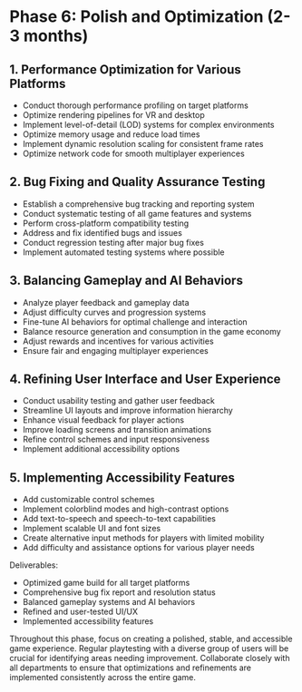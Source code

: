 # Phase 6: Polish and Optimization (2-3 months)

## 1. Performance Optimization for Various Platforms
- Conduct thorough performance profiling on target platforms
- Optimize rendering pipelines for VR and desktop
- Implement level-of-detail (LOD) systems for complex environments
- Optimize memory usage and reduce load times
- Implement dynamic resolution scaling for consistent frame rates
- Optimize network code for smooth multiplayer experiences

## 2. Bug Fixing and Quality Assurance Testing
- Establish a comprehensive bug tracking and reporting system
- Conduct systematic testing of all game features and systems
- Perform cross-platform compatibility testing
- Address and fix identified bugs and issues
- Conduct regression testing after major bug fixes
- Implement automated testing systems where possible

## 3. Balancing Gameplay and AI Behaviors
- Analyze player feedback and gameplay data
- Adjust difficulty curves and progression systems
- Fine-tune AI behaviors for optimal challenge and interaction
- Balance resource generation and consumption in the game economy
- Adjust rewards and incentives for various activities
- Ensure fair and engaging multiplayer experiences

## 4. Refining User Interface and User Experience
- Conduct usability testing and gather user feedback
- Streamline UI layouts and improve information hierarchy
- Enhance visual feedback for player actions
- Improve loading screens and transition animations
- Refine control schemes and input responsiveness
- Implement additional accessibility options

## 5. Implementing Accessibility Features
- Add customizable control schemes
- Implement colorblind modes and high-contrast options
- Add text-to-speech and speech-to-text capabilities
- Implement scalable UI and font sizes
- Create alternative input methods for players with limited mobility
- Add difficulty and assistance options for various player needs

Deliverables:
- Optimized game build for all target platforms
- Comprehensive bug fix report and resolution status
- Balanced gameplay systems and AI behaviors
- Refined and user-tested UI/UX
- Implemented accessibility features

Throughout this phase, focus on creating a polished, stable, and accessible game experience. Regular playtesting with a diverse group of users will be crucial for identifying areas needing improvement. Collaborate closely with all departments to ensure that optimizations and refinements are implemented consistently across the entire game.
